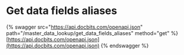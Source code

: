 # Get data fields aliases

{% swagger src="https://api.docbits.com/openapi.json" path="/master_data_lookup/get_data_fields_aliases" method="get" %}
[https://api.docbits.com/openapi.json](https://api.docbits.com/openapi.json)
{% endswagger %}
